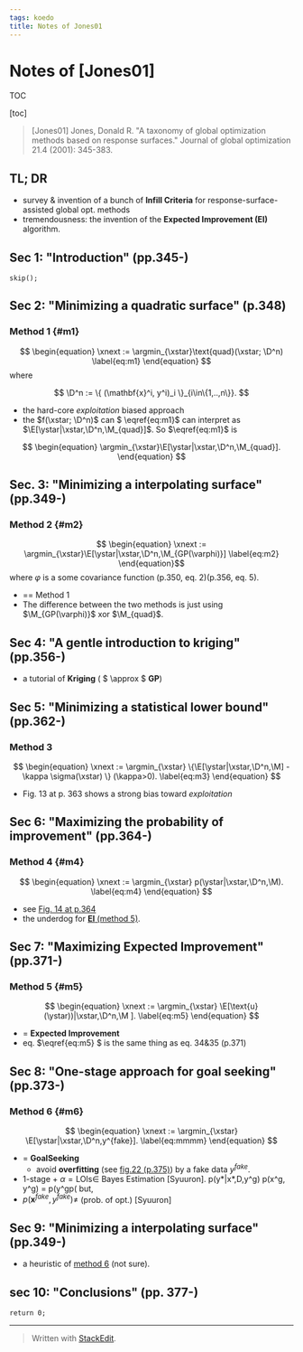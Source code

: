 ```yaml
---
tags: koedo
title: Notes of Jones01
---
```


Notes of [Jones01]
===========

TOC 

[toc]


> [Jones01]  Jones, Donald R. "A taxonomy of global optimization methods based on response surfaces." Journal of global optimization 21.4 (2001): 345-383. 

TL; DR
------------

- survey & invention of a bunch of **Infill Criteria** for response-surface-assisted global opt. methods
- tremendousness: the invention of the **Expected Improvement (EI)** algorithm.

$$
\newcommand{\argmin}{\mathop{\mathrm{arg\,min}}}
\newcommand{\argmax}{\mathop{\mathrm{arg\,max}}}
\newcommand{\xstar}{\mathop{\mathbf{x}^{\ast}}}
\newcommand{\ystar}{\mathop{y^{\ast}}\nolimits}
\newcommand{\xnext}{\mathop{\mathbf{x}^{n+1}}}
\newcommand{\E}{\mathop{\Bbb{E}}\nolimits}
\newcommand{\D}{\mathop{\mathcal{D}}\nolimits}
\newcommand{\M}{\mathop{\mathcal{M}}\nolimits}
$$


Sec 1: "Introduction" (pp.345-)
--------------
`skip();`


Sec 2: "Minimizing a quadratic surface" (p.348)
--------------

### Method 1 {#m1}

$$ \begin{equation}
 \xnext := \argmin_{\xstar}\text{quad}(\xstar; \D^n) 
 \label{eq:m1}
\end{equation}  $$
where

$$
\D^n := \{ (\mathbf{x}^i, y^i)_i \}_{i\in\{1,..,n\}}.
$$

- the hard-core *exploitation* biased approach
- the $f(\xstar; \D^n)$ can $ \eqref{eq:m1}$ can interpret as $\E[\ystar|\xstar,\D^n,\M_{quad}]$. So $\eqref{eq:m1}$ is

$$ \begin{equation}
   \argmin_{\xstar}\E[\ystar|\xstar,\D^n,\M_{quad}]. 
\end{equation} $$ 


Sec. 3: "Minimizing a interpolating surface" (pp.349-)
--------------

### Method 2 {#m2}
$$ \begin{equation}
\xnext := \argmin_{\xstar}\E[\ystar|\xstar,\D^n,\M_{GP(\varphi)}]
\label{eq:m2}
\end{equation}$$ 
where $\varphi$ is a some covariance function (p.350, eq. 2)(p.356, eq. 5).

- == Method 1 
- The difference between the two methods is just using $\M_{GP(\varphi)}$ xor $\M_{quad}$.

Sec 4: "A gentle introduction to kriging" (pp.356-)
------------
- a tutorial of **Kriging** ( $ \approx $ **GP**)

Sec 5: "Minimizing a statistical lower bound" (pp.362-)
---------------
### Method 3
$$ \begin{equation}
\xnext := \argmin_{\xstar} \{\E[\ystar|\xstar,\D^n,\M] - \kappa \sigma(\xstar) \} (\kappa>0).
 \label{eq:m3}
\end{equation}  $$


- Fig. 13 at p. 363 shows a strong bias toward *exploitation*

Sec 6: "Maximizing the probability of improvement" (pp.364-)
-----------------

### Method 4 {#m4}
$$ \begin{equation}
\xnext := \argmin_{\xstar} p(\ystar|\xstar,\D^n,\M).
\label{eq:m4}
\end{equation}  $$

- see [Fig. 14 at p.364](https://cdn.pbrd.co/images/GQDU0gA.png)
- the underdog for [**EI** (method 5)](#m5).


Sec 7: "Maximizing Expected Improvement" (pp.371-)
----------------------------

### Method 5 {#m5}

$$ \begin{equation}
\xnext := \argmin_{\xstar} \E[\text{u}(\ystar))|\xstar,\D^n,\M ].
\label{eq:m5}
\end{equation}  $$

-  = **Expected Improvement**
- eq. $\eqref{eq:m5} $ is the same thing as eq. 34&35 (p.371)

Sec 8: "One-stage approach for goal seeking" (pp.373-)
---------------------------

### Method 6 {#m6}

$$ \begin{equation}
\xnext := \argmin_{\xstar} \E[\ystar|\xstar,\D^n,y^{fake}].
\label{eq:mmmm}
\end{equation}  $$

- = **GoalSeeking**
	- avoid **overfitting** (see [fig.22 (p.375)](https://cdn.pbrd.co/images/GQ6tLnY.png)) by a fake data $y^{fake}$.
- 1-stage + $\alpha = \mathrm{LOIs}\in$ Bayes Estimation [Syuuron].
p(y*|x*,D,y^g) p(x^g, y^g) = p(y^gp(
but,
- $p(\mathbf{x}^{fake},y^{fake}) \neq$ (prob. of opt.) [Syuuron]

Sec 9: "Minimizing a interpolating surface" (pp.349-)
-----------------------------

- a heuristic of [method 6](#m6) (not sure).

sec 10: "Conclusions" (pp. 377-)
-----------------------------
    return 0;


--------------
> Written with [StackEdit](https://stackedit.io/).